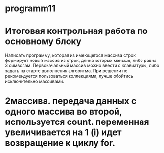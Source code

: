 # programm11
# Итоговая контрольная работа по основному блоку
 Написать программу, которая из имеющегося массива строк формирует новый массив из строк, длина которых меньше, либо равна 3 символам.
 Первоначальный массив можно ввести с клавиатуры, либо задать на старте выполнения алгоритма. При решении не рекомендуется пользоваться коллекциями, 
 лучше обойтись исключительно массивами.
 # 2массива. передача данных с одного массива во второй, используется count. переменная увеличивается на 1 (i) идет возвращение к циклу for.
